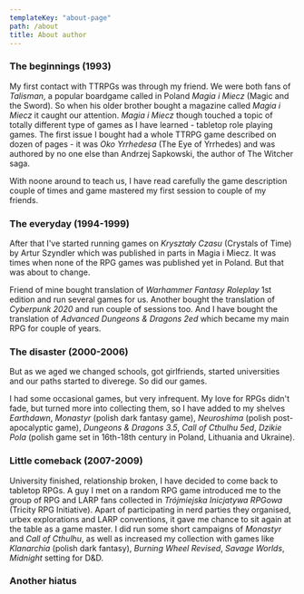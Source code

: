 ```yaml
---
templateKey: "about-page"
path: /about
title: About author
---
```


### The beginnings (1993)

My first contact with TTRPGs was through my friend. We were both fans of _Talisman_, a popular boardgame called in Poland _Magia i Miecz_ (Magic and the Sword). So when his older brother bought a magazine called _Magia i Miecz_ it caught our attention. _Magia i Miecz_ though touched a topic of totally different type of games as I have learned - tabletop role playing games. The first issue I bought had a whole TTRPG game described on dozen of pages - it was _Oko Yrrhedesa_ (The Eye of Yrrhedes) and was authored by no one else than Andrzej Sapkowski, the author of The Witcher saga.

With noone around to teach us, I have read carefully the game description couple of times and game mastered my first session to couple of my friends.

### The everyday (1994-1999)

After that I've started running games on _Kryształy Czasu_ (Crystals of Time) by Artur Szyndler which was published in parts in Magia i Miecz. It was times when none of the RPG games was published yet in Poland. But that was about to change.

Friend of mine bought translation of _Warhammer Fantasy Roleplay_ 1st edition and run several games for us. Another bought the translation of _Cyberpunk 2020_ and run couple of sessions too. And I have bought the translation of _Advanced Dungeons & Dragons 2ed_ which became my main RPG for couple of years.

### The disaster (2000-2006)

But as we aged we changed schools, got girlfriends, started universities and our paths started to diverege. So did our games.

I had some occasional games, but very infrequent. My love for RPGs didn't fade, but turned more into collecting them, so I have added to my shelves _Earthdawn_, _Monastyr_ (polish dark fantasy game), _Neuroshima_ (polish post-apocalyptic game), _Dungeons & Dragons 3.5_, _Call of Cthulhu 5ed_, _Dzikie Pola_ (polish game set in 16th-18th century in Poland, Lithuania and Ukraine).

### Little comeback (2007-2009)

University finished, relationship broken, I have decided to come back to tabletop RPGs. A guy I met on a random RPG game introduced me to the group of RPG and LARP fans collected in _Trójmiejska Inicjatywa RPGowa_ (Tricity RPG Initiative). Apart of participating in nerd parties they organised, urbex explorations and LARP conventions, it gave me chance to sit again at the table as a game master. I did run some short campaigns of _Monastyr_ and _Call of Cthulhu_, as well as increased my collection with games like _Klanarchia_ (polish dark fantasy), _Burning Wheel Revised_, _Savage Worlds_, _Midnight_ setting for D&D.

### Another hiatus
